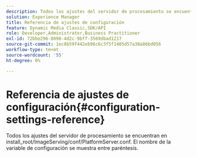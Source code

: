 ```yaml
---
description: Todos los ajustes del servidor de procesamiento se encuentran en install_root/ImageServing/conf/PlatformServer.conf. El nombre de la variable de configuración se muestra entre paréntesis.
solution: Experience Manager
title: Referencia de ajustes de configuración
feature: Dynamic Media Classic,SDK/API
role: Developer,Administrator,Business Practitioner
exl-id: 72bbe296-8098-4d2c-9bff-3569dbad1217
source-git-commit: 1ec8b59f442eb96c6c3f5f1405d57a38a86bd056
workflow-type: tm+mt
source-wordcount: '55'
ht-degree: 0%

---
```


# Referencia de ajustes de configuración{#configuration-settings-reference}

Todos los ajustes del servidor de procesamiento se encuentran en install_root/ImageServing/conf/PlatformServer.conf. El nombre de la variable de configuración se muestra entre paréntesis.
